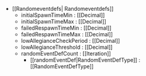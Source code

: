  * [[Randomeventdefs| Randomeventdefs]]
   * initialSpawnTimeMin : [[Decimal]]
   * initialSpawnTimeMax : [[Decimal]]
   * failedRespawnTimeMin : [[Decimal]]
   * failedRespawnTimeMax : [[Decimal]]
   * lowAllegianceCheckPeriod : [[Decimal]]
   * lowAllegianceThreshold : [[Decimal]]
   * randomEventDefCount : [[Iteration]]
     * [[randomEventDef|RandomEventDefType]] : [[RandomEventDefType]]

